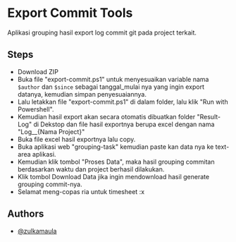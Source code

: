 
# Export Commit Tools

Aplikasi grouping hasil export log commit git pada project terkait.


## Steps

 - Download ZIP
 - Buka file "export-commit.ps1" untuk menyesuaikan variable nama `$author` dan `$since` sebagai tanggal_mulai nya yang ingin export datanya, kemudian simpan penyesuaiannya.
 - Lalu letakkan file "export-commit.ps1" di dalam folder, lalu klik "Run with Powershell".
 - Kemudian hasil export akan secara otomatis dibuatkan folder "Result-Log" di Dekstop dan file hasil exportnya berupa excel dengan nama "Log__{Nama Project}"
 - Buka file excel hasil exportnya lalu copy.
 - Buka aplikasi web "grouping-task" kemudian paste kan data nya ke text-area aplikasi.
 - Kemudian klik tombol "Proses Data", maka hasil grouping commitan berdasarkan waktu dan project berhasil dilakukan.
 - Klik tombol Download Data jika ingin mendownload hasil generate grouping commit-nya.
 - Selamat meng-copas ria untuk timesheet :x

## Authors

- [@zulkamaula](https://www.github.com/zulkamaula)

